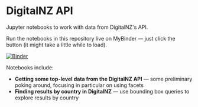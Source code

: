 # DigitalNZ API

Jupyter notebooks to work with data from DigitalNZ's API.

Run the notebooks in this repository live on MyBinder — just click the button (it might take a little while to load).

[![Binder](https://mybinder.org/badge.svg)](https://mybinder.org/v2/gh/GLAM-Workbench/digitalnz/master)

Notebooks include:

* **Getting some top-level data from the DigitalNZ API** — some preliminary poking around, focusing in particular on using facets
* **Finding results by country in DigitalNZ** — use bounding box queries to explore results by country
